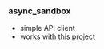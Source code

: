 ### async_sandbox

* simple API client
* works with [this project](https://github.com/codetojoy/WarO_Strategy_API_Java)


